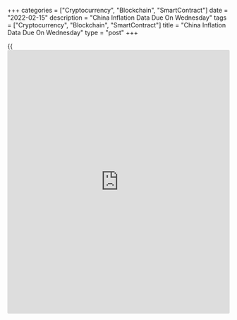+++
categories = ["Cryptocurrency", "Blockchain", "SmartContract"]
date = "2022-02-15"
description = "China Inflation Data Due On Wednesday"
tags = ["Cryptocurrency", "Blockchain", "SmartContract"]
title = "China Inflation Data Due On Wednesday"
type = "post"
+++

{{<iframe id="large-banner" src="https://www.bounty.group/#slide=2.0" width="100%" height="600" scrolling="no" style="border: 0px solid rgb(216, 221, 230); border-radius: 3px;">}}

China will on Wednesday release January figures for consumer prices,
headlining a modest day for Asia-Pacific economic activity.

Inflation is expected to have risen 0.5 percent on month and 1.0 percent
on year after slipping 0.3 percent on month and gaining 1.5 percent on
year in December. Producer prices are called higher by an annual 9.5
percent, slowing from 10.3 percent in the previous month.

South Korea will see January figures for unemployment; in December, the
jobless rate was 3.8 percent.

Australia will see January results for the leading economic index from
Westpac; in December, the index eased 0.03 percent.

Japan will release December figures for its tertiary industry index; in
November, the index rose 0.4 percent on month.

Finally, the [markets][1] in Thailand are closed on Wednesday for Makha
Bucha, and will re-open on Thursday.

For comments and feedback [contact](https://www.playgroundfx.com/contact/): editorial@rtt[news](https://www.letsplayfx.com/blog/forex-news-website/).com

[Economic News][2]

 **What parts of the world are seeing the best (and worst) economic
performances lately? Click[here][3] to check out our [Econ Scorecard][3]
and find out! See up-to-the-moment [ranking](https://www.playgroundfx.com/blog/crypto-exchange-ranking/)s for the best and worst
performers in [GDP][4], [unemployment rate][5], [inflation][6] and much
more.**

   1. www.rtt[news](https://www.letsplayfx.com/blog/forex-news-website/).com/Content/Markets.aspx
   2. www.rtt[news](https://www.letsplayfx.com/blog/forex-news-website/).com/Content/EconomicNews.aspx
   3. www.rtt[news](https://www.letsplayfx.com/blog/forex-news-website/).com/economic-scorecard/world-rank/PPI/highest-performance.aspx
   4. www.rtt[news](https://www.letsplayfx.com/blog/forex-news-website/).com/economic-scorecard/world-rank/GDP/highest-performance.aspx
   5. www.rtt[news](https://www.letsplayfx.com/blog/forex-news-website/).com/economic-scorecard/world-rank/unemployment-rate/lowest-performance.aspx
   6. www.rtt[news](https://www.letsplayfx.com/blog/forex-news-website/).com/economic-scorecard/world-rank/CPI/highest-performance.aspx